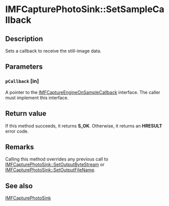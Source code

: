 # IMFCapturePhotoSink::SetSampleCallback

## Description

Sets a callback to receive the still-image data.

## Parameters

### `pCallback` [in]

A pointer to the [IMFCaptureEngineOnSampleCallback](https://learn.microsoft.com/windows/desktop/api/mfcaptureengine/nn-mfcaptureengine-imfcaptureengineonsamplecallback) interface. The caller must implement this interface.

## Return value

If this method succeeds, it returns **S_OK**. Otherwise, it returns an **HRESULT** error code.

## Remarks

Calling this method overrides any previous call to [IMFCapturePhotoSink::SetOutputByteStream](https://learn.microsoft.com/windows/desktop/api/mfcaptureengine/nf-mfcaptureengine-imfcapturephotosink-setoutputbytestream) or [IMFCapturePhotoSink::SetOutputFileName](https://learn.microsoft.com/windows/desktop/api/mfcaptureengine/nf-mfcaptureengine-imfcapturephotosink-setoutputfilename).

## See also

[IMFCapturePhotoSink](https://learn.microsoft.com/windows/desktop/api/mfcaptureengine/nn-mfcaptureengine-imfcapturephotosink)